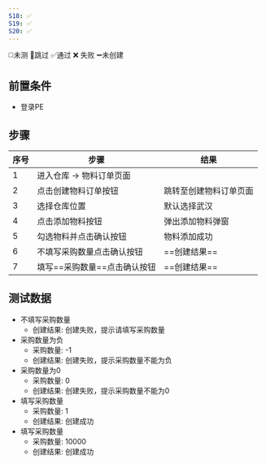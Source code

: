 ```yaml
---
S18: ✅
S19: ✅
S20: ✅
---
```

◻️未测    🚫跳过     ✅通过    ❌ 失败    ➖未创建

## 前置条件

- 登录PE

## 步骤

| 序号  | 步骤               | 结果          |
| --- | ---------------- | ----------- |
| 1   | 进入仓库 -> 物料订单页面   |             |
| 2   | 点击创建物料订单按钮       | 跳转至创建物料订单页面 |
| 3   | 选择仓库位置           | 默认选择武汉      |
| 4   | 点击添加物料按钮         | 弹出添加物料弹窗    |
| 5   | 勾选物料并点击确认按钮      | 物料添加成功      |
| 6   | 不填写采购数量点击确认按钮    | ==创建结果==    |
| 7   | 填写==采购数量==点击确认按钮 | ==创建结果==    |

## 测试数据

- 不填写采购数量
	- 创建结果: 创建失败，提示请填写采购数量
- 采购数量为负
	- 采购数量: -1
	- 创建结果: 创建失败，提示采购数量不能为负
- 采购数量为0
	- 采购数量: 0
	- 创建结果: 创建失败，提示采购数量不能为0
- 填写采购数量
	- 采购数量: 1
	- 创建结果: 创建成功
- 填写采购数量
	- 采购数量: 10000
	- 创建结果: 创建成功
